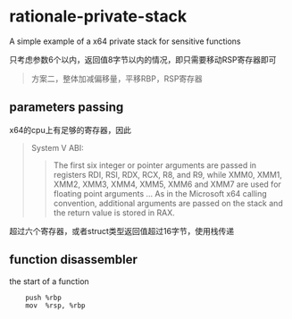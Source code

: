 # rationale-private-stack


A simple example of a x64 private stack for sensitive functions

只考虑参数6个以内，返回值8字节以内的情况，即只需要移动RSP寄存器即可

> 方案二，整体加减偏移量，平移RBP，RSP寄存器

## parameters passing

x64的cpu上有足够的寄存器，因此

> System V ABI:  
>> The first six integer or pointer arguments are passed in registers RDI, RSI, RDX, RCX, R8, and R9, while XMM0, XMM1, XMM2, XMM3, XMM4, XMM5, XMM6 and XMM7 are used for floating point arguments ... As in the Microsoft x64 calling convention, additional arguments are passed on the stack and the return value is stored in RAX.

超过六个寄存器，或者struct类型返回值超过16字节，使用栈传递


## function disassembler

the start of a function
```
    push %rbp
    mov  %rsp, %rbp
```


